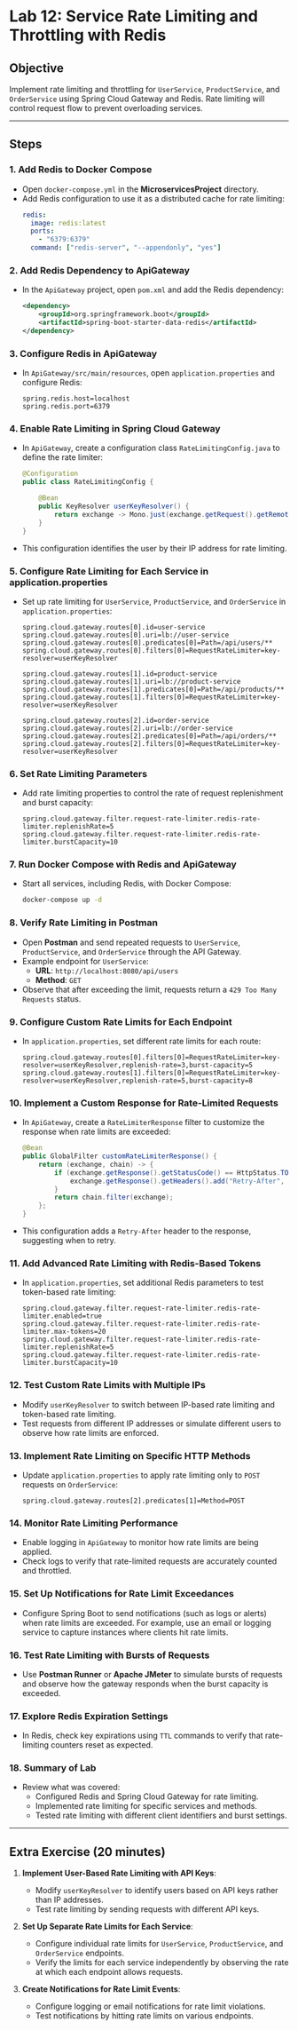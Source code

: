 # Lab 12: Service Rate Limiting and Throttling with Redis

## Objective
Implement rate limiting and throttling for `UserService`, `ProductService`, and `OrderService` using Spring Cloud Gateway and Redis. Rate limiting will control request flow to prevent overloading services.

---

## Steps

### 1. Add Redis to Docker Compose
- Open `docker-compose.yml` in the **MicroservicesProject** directory.
- Add Redis configuration to use it as a distributed cache for rate limiting:
    ```yaml
    redis:
      image: redis:latest
      ports:
        - "6379:6379"
      command: ["redis-server", "--appendonly", "yes"]
    ```

### 2. Add Redis Dependency to ApiGateway
- In the `ApiGateway` project, open `pom.xml` and add the Redis dependency:
    ```xml
    <dependency>
        <groupId>org.springframework.boot</groupId>
        <artifactId>spring-boot-starter-data-redis</artifactId>
    </dependency>
    ```

### 3. Configure Redis in ApiGateway
- In `ApiGateway/src/main/resources`, open `application.properties` and configure Redis:
    ```properties
    spring.redis.host=localhost
    spring.redis.port=6379
    ```

### 4. Enable Rate Limiting in Spring Cloud Gateway
- In `ApiGateway`, create a configuration class `RateLimitingConfig.java` to define the rate limiter:
    ```java
    @Configuration
    public class RateLimitingConfig {

        @Bean
        public KeyResolver userKeyResolver() {
            return exchange -> Mono.just(exchange.getRequest().getRemoteAddress().getAddress().getHostAddress());
        }
    }
    ```
- This configuration identifies the user by their IP address for rate limiting.

### 5. Configure Rate Limiting for Each Service in application.properties
- Set up rate limiting for `UserService`, `ProductService`, and `OrderService` in `application.properties`:
    ```properties
    spring.cloud.gateway.routes[0].id=user-service
    spring.cloud.gateway.routes[0].uri=lb://user-service
    spring.cloud.gateway.routes[0].predicates[0]=Path=/api/users/**
    spring.cloud.gateway.routes[0].filters[0]=RequestRateLimiter=key-resolver=userKeyResolver

    spring.cloud.gateway.routes[1].id=product-service
    spring.cloud.gateway.routes[1].uri=lb://product-service
    spring.cloud.gateway.routes[1].predicates[0]=Path=/api/products/**
    spring.cloud.gateway.routes[1].filters[0]=RequestRateLimiter=key-resolver=userKeyResolver

    spring.cloud.gateway.routes[2].id=order-service
    spring.cloud.gateway.routes[2].uri=lb://order-service
    spring.cloud.gateway.routes[2].predicates[0]=Path=/api/orders/**
    spring.cloud.gateway.routes[2].filters[0]=RequestRateLimiter=key-resolver=userKeyResolver
    ```

### 6. Set Rate Limiting Parameters
- Add rate limiting properties to control the rate of request replenishment and burst capacity:
    ```properties
    spring.cloud.gateway.filter.request-rate-limiter.redis-rate-limiter.replenishRate=5
    spring.cloud.gateway.filter.request-rate-limiter.redis-rate-limiter.burstCapacity=10
    ```

### 7. Run Docker Compose with Redis and ApiGateway
- Start all services, including Redis, with Docker Compose:
    ```bash
    docker-compose up -d
    ```

### 8. Verify Rate Limiting in Postman
- Open **Postman** and send repeated requests to `UserService`, `ProductService`, and `OrderService` through the API Gateway.
- Example endpoint for `UserService`:
  - **URL**: `http://localhost:8080/api/users`
  - **Method**: `GET`
- Observe that after exceeding the limit, requests return a `429 Too Many Requests` status.

### 9. Configure Custom Rate Limits for Each Endpoint
- In `application.properties`, set different rate limits for each route:
    ```properties
    spring.cloud.gateway.routes[0].filters[0]=RequestRateLimiter=key-resolver=userKeyResolver,replenish-rate=3,burst-capacity=5
    spring.cloud.gateway.routes[1].filters[0]=RequestRateLimiter=key-resolver=userKeyResolver,replenish-rate=5,burst-capacity=8
    ```

### 10. Implement a Custom Response for Rate-Limited Requests
- In `ApiGateway`, create a `RateLimiterResponse` filter to customize the response when rate limits are exceeded:
    ```java
    @Bean
    public GlobalFilter customRateLimiterResponse() {
        return (exchange, chain) -> {
            if (exchange.getResponse().getStatusCode() == HttpStatus.TOO_MANY_REQUESTS) {
                exchange.getResponse().getHeaders().add("Retry-After", "10");
            }
            return chain.filter(exchange);
        };
    }
    ```
- This configuration adds a `Retry-After` header to the response, suggesting when to retry.

### 11. Add Advanced Rate Limiting with Redis-Based Tokens
- In `application.properties`, set additional Redis parameters to test token-based rate limiting:
    ```properties
    spring.cloud.gateway.filter.request-rate-limiter.redis-rate-limiter.enabled=true
    spring.cloud.gateway.filter.request-rate-limiter.redis-rate-limiter.max-tokens=20
    spring.cloud.gateway.filter.request-rate-limiter.redis-rate-limiter.replenishRate=5
    spring.cloud.gateway.filter.request-rate-limiter.redis-rate-limiter.burstCapacity=10
    ```

### 12. Test Custom Rate Limits with Multiple IPs
- Modify `userKeyResolver` to switch between IP-based rate limiting and token-based rate limiting.
- Test requests from different IP addresses or simulate different users to observe how rate limits are enforced.

### 13. Implement Rate Limiting on Specific HTTP Methods
- Update `application.properties` to apply rate limiting only to `POST` requests on `OrderService`:
    ```properties
    spring.cloud.gateway.routes[2].predicates[1]=Method=POST
    ```

### 14. Monitor Rate Limiting Performance
- Enable logging in `ApiGateway` to monitor how rate limits are being applied.
- Check logs to verify that rate-limited requests are accurately counted and throttled.

### 15. Set Up Notifications for Rate Limit Exceedances
- Configure Spring Boot to send notifications (such as logs or alerts) when rate limits are exceeded. For example, use an email or logging service to capture instances where clients hit rate limits.

### 16. Test Rate Limiting with Bursts of Requests
- Use **Postman Runner** or **Apache JMeter** to simulate bursts of requests and observe how the gateway responds when the burst capacity is exceeded.

### 17. Explore Redis Expiration Settings
- In Redis, check key expirations using `TTL` commands to verify that rate-limiting counters reset as expected.

### 18. Summary of Lab
- Review what was covered:
  - Configured Redis and Spring Cloud Gateway for rate limiting.
  - Implemented rate limiting for specific services and methods.
  - Tested rate limiting with different client identifiers and burst settings.

---

## Extra Exercise (20 minutes)

1. **Implement User-Based Rate Limiting with API Keys**:
   - Modify `userKeyResolver` to identify users based on API keys rather than IP addresses.
   - Test rate limiting by sending requests with different API keys.

2. **Set Up Separate Rate Limits for Each Service**:
   - Configure individual rate limits for `UserService`, `ProductService`, and `OrderService` endpoints.
   - Verify the limits for each service independently by observing the rate at which each endpoint allows requests.

3. **Create Notifications for Rate Limit Events**:
   - Configure logging or email notifications for rate limit violations.
   - Test notifications by hitting rate limits on various endpoints.
